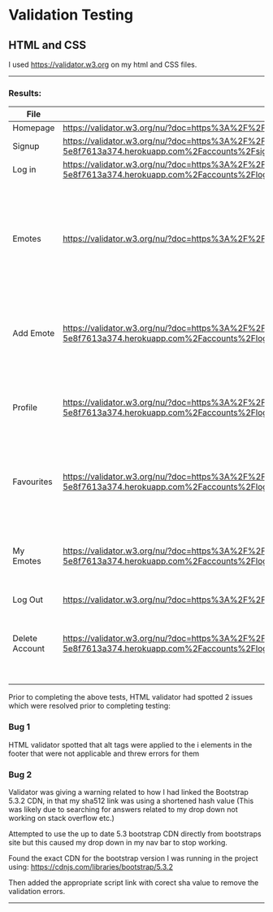 # Validation Testing

## HTML and CSS

I used https://validator.w3.org on my html and CSS files.

---

### Results:
| File | URL | Results |
|-----|-----|-----|
| Homepage |https://validator.w3.org/nu/?doc=https%3A%2F%2Fmoteify-5e8f7613a374.herokuapp.com%2F&showsource=yes| No Errors  |
| Signup  |https://validator.w3.org/nu/?doc=https%3A%2F%2Fmoteify-5e8f7613a374.herokuapp.com%2Faccounts%2Fsignup%2F&showsource=yes| No errors |
|Log in   |https://validator.w3.org/nu/?doc=https%3A%2F%2Fmoteify-5e8f7613a374.herokuapp.com%2Faccounts%2Flogin%2F&showsource=yes  | No Errors |
| Emotes |https://validator.w3.org/nu/?doc=https%3A%2F%2Fmoteify-5e8f7613a374.herokuapp.com%2Femotes%2F&showsource=yes| Warnings regarding possible misuse of aria-labels but have checked to ensure they are correct.|
| Add Emote  |https://validator.w3.org/nu/?doc=https%3A%2F%2Fmoteify-5e8f7613a374.herokuapp.com%2Faccounts%2Flogin%2F%3Fnext%3D%2Femotes%2Fadd%2F&showsource=yes| No errors. Trailing slash on input marked as info  |
| Profile  |https://validator.w3.org/nu/?doc=https%3A%2F%2Fmoteify-5e8f7613a374.herokuapp.com%2Faccounts%2Flogin%2F%3Fnext%3D%2Fprofiles%2F&showsource=yes| No errors. Trailing slash on input marked as info |
| Favourites  |https://validator.w3.org/nu/?doc=https%3A%2F%2Fmoteify-5e8f7613a374.herokuapp.com%2Faccounts%2Flogin%2F%3Fnext%3D%2Femotes%2Ffavourite_emotes%2F&showsource=yes  |No errors. Trailing slash on input marked as info  |
| My Emotes |https://validator.w3.org/nu/?doc=https%3A%2F%2Fmoteify-5e8f7613a374.herokuapp.com%2Faccounts%2Flogin%2F%3Fnext%3D%2Femotes%2Fmy_emotes%2F&showsource=yes| No errors. Trailing slash on input marked as info  |
|Log Out  |https://validator.w3.org/nu/?doc=https%3A%2F%2Fmoteify-5e8f7613a374.herokuapp.com%2F&showsource=yes| No errors  |
| Delete Account |https://validator.w3.org/nu/?doc=https%3A%2F%2Fmoteify-5e8f7613a374.herokuapp.com%2Faccounts%2Flogin%2F%3Fnext%3D%2Fprofiles%2Fdelete_account%2F&showsource=yes| No errors. Trailing slash on input marked as info  |
|  |  |  |

Prior to completing the above tests, HTML validator had spotted 2 issues which were resolved prior to completing testing:

### Bug 1 
HTML validator spotted that alt tags were applied to the i elements in the footer that were not applicable and threw errors for them

### Bug 2
Validator was giving a warning related to how I had linked the Bootstrap 5.3.2 CDN, in that my sha512 link was using a shortened hash value (This was likely due to searching for answers related to my drop down not working on stack overflow etc.)

Attempted to use the up to date 5.3 bootstrap CDN directly from bootstraps site but this caused my drop down in my nav bar to stop working.

Found the exact CDN for the bootstrap version I was running in the project using:
https://cdnjs.com/libraries/bootstrap/5.3.2


Then added the appropriate script link with corect sha value to remove the validation errors.

----
